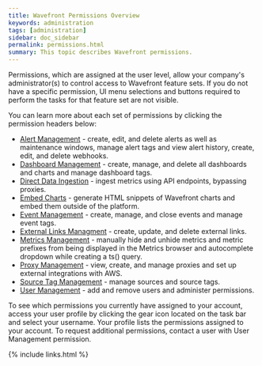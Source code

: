 ```yaml
---
title: Wavefront Permissions Overview
keywords: administration
tags: [administration]
sidebar: doc_sidebar
permalink: permissions.html
summary: This topic describes Wavefront permissions.
---
```


Permissions, which are assigned at the user level, allow your company's administrator(s) to control access to Wavefront feature sets. If you do not have a specific permission, UI menu selections and buttons required to perform the tasks for that feature set are not visible.
 
You can learn more about each set of permissions by clicking the permission headers below:
 
- [Alert Management](alerts_managing) - create, edit, and delete alerts as well as maintenance windows, manage alert tags and view alert history, create, edit, and delete webhooks.
- [Dashboard Management](dashboards_managing) - create, manage, and delete all dashboards and charts and manage dashboard tags.
- [Direct Data Ingestion]() - ingest metrics using API endpoints, bypassing proxies.
- [Embed Charts]() - generate HTML snippets of Wavefront charts and embed them outside of the platform.
- [Event Management](events_managing) - create, manage, and close events and manage event tags.
- [External Links Managment](external_links_managing) - create, update, and delete external links.
- [Metrics Management]() - manually hide and unhide metrics and metric prefixes from being displayed in the Metrics browser and autocomplete dropdown while creating a ts() query.
- [Proxy Management](proxies_managing) - view, create, and manage proxies and set up external integrations with AWS.
- [Source Tag Management](sources_managing) - manage sources and source tags.
- [User Management](users_managing) - add and remove users and administer permissions.

To see which permissions you currently have assigned to your account, access your user profile by clicking the gear icon <i class="fa fa-cog"></i> located on the task bar and select your username. Your profile lists the permissions assigned to your account. To request additional permissions, contact a user with User Management permission.

{% include links.html %}

